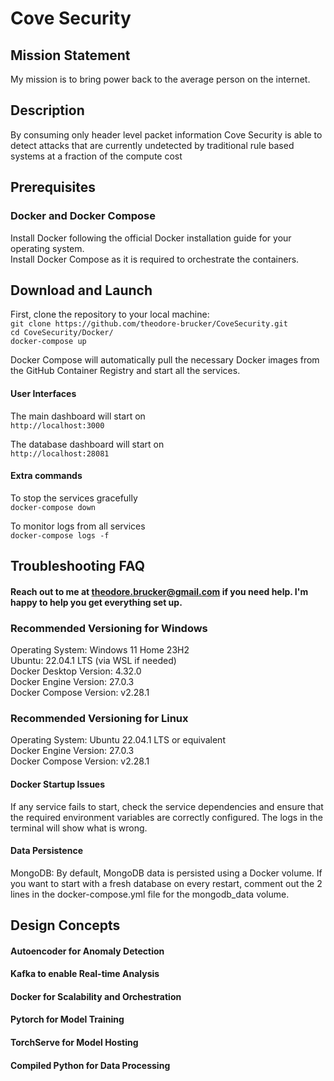 # Cove Security

## Mission Statement
My mission is to bring power back to the average person on the internet.

## Description
By consuming only header level packet information Cove Security is able to detect attacks that are currently undetected by traditional rule based systems at a fraction of the compute cost

## Prerequisites

### Docker and Docker Compose
Install Docker following the official Docker installation guide for your operating system.  
Install Docker Compose as it is required to orchestrate the containers.

## Download and Launch

First, clone the repository to your local machine:  
```git clone https://github.com/theodore-brucker/CoveSecurity.git```  
```cd CoveSecurity/Docker/```   
```docker-compose up```  

Docker Compose will automatically pull the necessary Docker images from the GitHub Container Registry and start all the services.

#### User Interfaces
The main dashboard will start on  
``` http://localhost:3000 ```

The database dashboard will start on  
``` http://localhost:28081 ```

#### Extra commands
To stop the services gracefully  
```docker-compose down```

To monitor logs from all services   
```docker-compose logs -f```  


## Troubleshooting FAQ

#### Reach out to me at theodore.brucker@gmail.com if you need help. I'm happy to help you get everything set up.

### Recommended Versioning for Windows
Operating System: Windows 11 Home 23H2  
Ubuntu: 22.04.1 LTS (via WSL if needed)  
Docker Desktop Version: 4.32.0  
Docker Engine Version: 27.0.3  
Docker Compose Version: v2.28.1
### Recommended Versioning for Linux
Operating System: Ubuntu 22.04.1 LTS or equivalent  
Docker Engine Version: 27.0.3  
Docker Compose Version: v2.28.1

#### Docker Startup Issues  
If any service fails to start, check the service dependencies and ensure that the required environment variables are correctly configured. The logs in the terminal will show what is wrong.

#### Data Persistence
MongoDB: By default, MongoDB data is persisted using a Docker volume. If you want to start with a fresh database on every restart, comment out the 2 lines in the docker-compose.yml file for the mongodb_data volume.


## Design Concepts

#### Autoencoder for Anomaly Detection

#### Kafka to enable Real-time Analysis

#### Docker for Scalability and Orchestration

#### Pytorch for Model Training

#### TorchServe for Model Hosting

#### Compiled Python for Data Processing
